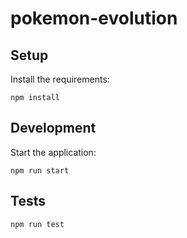 # pokemon-evolution

## Setup

Install the requirements:

```
npm install
```

## Development

Start the application:

```
npm run start
```

## Tests

```
npm run test
```
